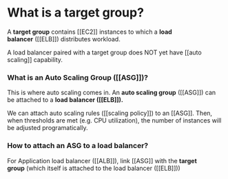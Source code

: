 # **What is a target group?**

A **target group** contains [[EC2]] instances to which a **load balancer** ([[ELB]]) distributes workload.

A load balancer paired with a target group does NOT yet have [[auto scaling]] capability.

### **What is an Auto Scaling Group ([[ASG]])?**

This is where auto scaling comes in. An **auto scaling group** ([[ASG]]) can be attached to a **load balancer ([[ELB]]).**

We can attach auto scaling rules ([[scaling policy]]) to an [[ASG]]. Then, when thresholds are met (e.g. CPU utilization), the number of instances will be adjusted programatically.

### How to attach an ASG to a load balancer?

For Application load balancer ([[ALB]]), link [[ASG]] with the **target group** (which itself is attached to the load balancer ([[ELB]]))